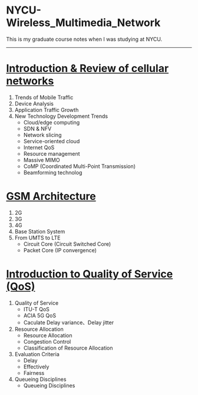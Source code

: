 NYCU-Wireless_Multimedia_Network
===

This is my graduate course notes when I was studying at NYCU.

---



# [Introduction & Review of cellular networks](./Chapter/Introduction%20&%20Review%20of%20cellular%20networks.md)
1. Trends of Mobile Traffic
2. Device Analysis
3. Application Traffic Growth
4. New Technology Development Trends
   - Cloud/edge computing
   - SDN & NFV
   - Network slicing
   - Service-oriented cloud
   - Internet QoS
   - Resource management
   - Massive MIMO
   - CoMP (Coordinated Multi-Point Transmission)
   - Beamforming technolog

# [GSM Architecture](./Chapter/GSM%20Architecture.md) 
1. 2G
2. 3G
3. 4G
4. Base Station System
5. From UMTS to LTE
   - Circuit Core (Circuit Switched Core) 
   - Packet Core (IP convergence)

# [Introduction to Quality of Service (QoS)](./Chapter/Introduction%20to%20Quality%20of%20Service.md)
1. Quality of Service
   - ITU-T QoS
   - ACIA 5G QoS
   - Caculate Delay variance、Delay jitter
2. Resource Allocation
   - Resource Allocation
   - Congestion Control
   - Classification of Resource Allocation
3. Evaluation Criteria
   - Delay
   - Effectively
   - Fairness
4. Queueing Disciplines
   - Queueing Disciplines
